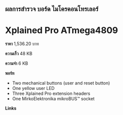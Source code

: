 ## ผลการสำรวจ บอร์ด ไมโครคอนโทรเลอร์

#  Xplained Pro ATmega4809

**ราคา** 1,536.20 บาท


**ความเร็ว** 48 KB


**ความจำ** 6 KB


**พอร์ท**

- Two mechanical buttons (user and reset button)
- One yellow user LED
- Three Xplained Pro extension headers
- One MirkoElektronika mikroBUS™ socket


**Links**


